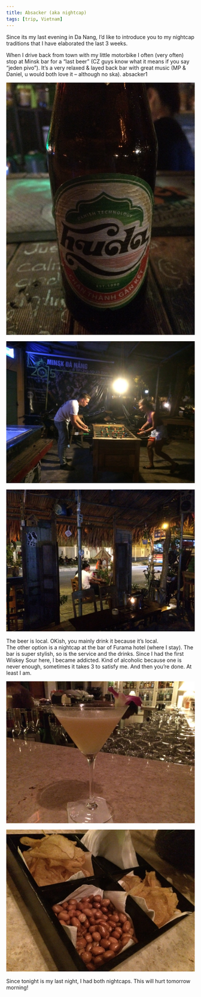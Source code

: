 ```yaml
---
title: Absacker (aka nightcap)
tags: [trip, Vietnam]
---
```


Since its my last evening in Da Nang, I’d like to introduce you to my nightcap traditions that I have elaborated the last 3 weeks. 

When I drive back from town with my little motorbike I often (very often) stop at Minsk bar for a “last beer” (CZ guys know what it means if you say “jeden pivo”). It’s a very relaxed & layed back bar with great music (MP & Daniel, u would both love it – although no ska). absacker1

![Absacker](/img/2015-06/absacker1.jpg)

![Absacker](/img/2015-06/absacker2.jpg)

![Absacker](/img/2015-06/absacker3.jpg)

The beer is local. OKish, you mainly drink it because it’s local.  
The other option is a nightcap at the bar of Furama hotel (where I stay). The bar is super stylish, so is the service and the drinks. Since I had the first Wiskey Sour here, I became addicted. Kind of alcoholic because one is never enough, sometimes it takes 3 to satisfy me. And then you’re done. At least I am. 

![Absacker](/img/2015-06/absacker4.jpg)

![Absacker](/img/2015-06/absacker5.jpg)


Since tonight is my last night, I had both nightcaps. This will hurt tomorrow morning! 